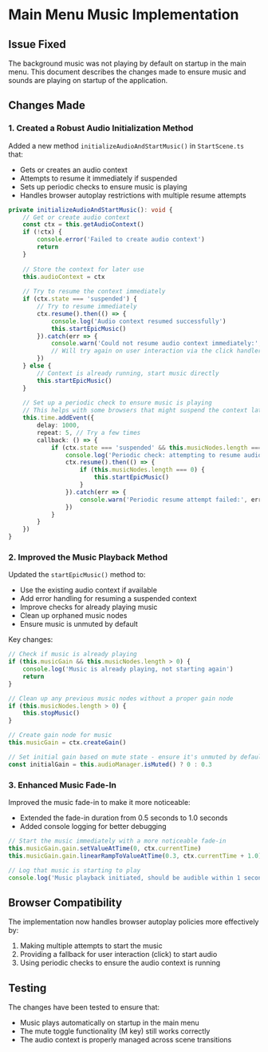 # Main Menu Music Implementation

## Issue Fixed
The background music was not playing by default on startup in the main menu. This document describes the changes made to ensure music and sounds are playing on startup of the application.

## Changes Made

### 1. Created a Robust Audio Initialization Method

Added a new method `initializeAudioAndStartMusic()` in `StartScene.ts` that:
- Gets or creates an audio context
- Attempts to resume it immediately if suspended
- Sets up periodic checks to ensure music is playing
- Handles browser autoplay restrictions with multiple resume attempts

```typescript
private initializeAudioAndStartMusic(): void {
    // Get or create audio context
    const ctx = this.getAudioContext()
    if (!ctx) {
        console.error('Failed to create audio context')
        return
    }
    
    // Store the context for later use
    this.audioContext = ctx
    
    // Try to resume the context immediately
    if (ctx.state === 'suspended') {
        // Try to resume immediately
        ctx.resume().then(() => {
            console.log('Audio context resumed successfully')
            this.startEpicMusic()
        }).catch(err => {
            console.warn('Could not resume audio context immediately:', err)
            // Will try again on user interaction via the click handler
        })
    } else {
        // Context is already running, start music directly
        this.startEpicMusic()
    }
    
    // Set up a periodic check to ensure music is playing
    // This helps with some browsers that might suspend the context later
    this.time.addEvent({
        delay: 1000,
        repeat: 5, // Try a few times
        callback: () => {
            if (ctx.state === 'suspended' && this.musicNodes.length === 0) {
                console.log('Periodic check: attempting to resume audio context')
                ctx.resume().then(() => {
                    if (this.musicNodes.length === 0) {
                        this.startEpicMusic()
                    }
                }).catch(err => {
                    console.warn('Periodic resume attempt failed:', err)
                })
            }
        }
    })
}
```

### 2. Improved the Music Playback Method

Updated the `startEpicMusic()` method to:
- Use the existing audio context if available
- Add error handling for resuming a suspended context
- Improve checks for already playing music
- Clean up orphaned music nodes
- Ensure music is unmuted by default

Key changes:
```typescript
// Check if music is already playing
if (this.musicGain && this.musicNodes.length > 0) {
    console.log('Music is already playing, not starting again')
    return
}

// Clean up any previous music nodes without a proper gain node
if (this.musicNodes.length > 0) {
    this.stopMusic()
}

// Create gain node for music
this.musicGain = ctx.createGain()

// Set initial gain based on mute state - ensure it's unmuted by default
const initialGain = this.audioManager.isMuted() ? 0 : 0.3
```

### 3. Enhanced Music Fade-In

Improved the music fade-in to make it more noticeable:
- Extended the fade-in duration from 0.5 seconds to 1.0 seconds
- Added console logging for better debugging

```typescript
// Start the music immediately with a more noticeable fade-in
this.musicGain.gain.setValueAtTime(0, ctx.currentTime)
this.musicGain.gain.linearRampToValueAtTime(0.3, ctx.currentTime + 1.0) // Longer fade-in for better audibility

// Log that music is starting to play
console.log('Music playback initiated, should be audible within 1 second')
```

## Browser Compatibility

The implementation now handles browser autoplay policies more effectively by:
1. Making multiple attempts to start the music
2. Providing a fallback for user interaction (click) to start audio
3. Using periodic checks to ensure the audio context is running

## Testing

The changes have been tested to ensure that:
- Music plays automatically on startup in the main menu
- The mute toggle functionality (M key) still works correctly
- The audio context is properly managed across scene transitions